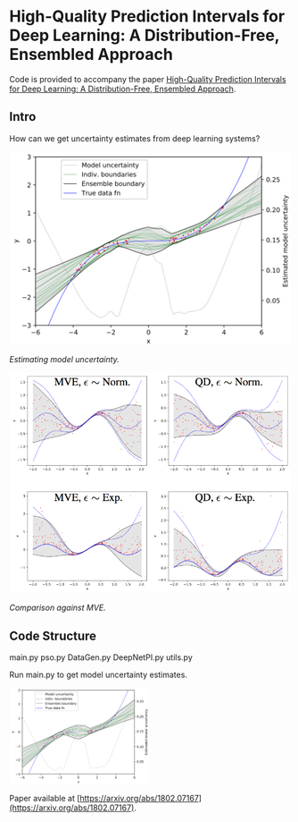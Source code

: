 # High-Quality Prediction Intervals for Deep Learning: A Distribution-Free, Ensembled Approach

Code is provided to accompany the paper [High-Quality Prediction Intervals for Deep Learning: A Distribution-Free, Ensembled Approach](https://arxiv.org/abs/1802.07167).


## Intro

How can we get uncertainty estimates from deep learning systems? 

<img width="700" src="images/intro_model_unc.png">

_Estimating model uncertainty._

<img width="700" src="images/intro_4_grid.png">

_Comparison against MVE._


## Code Structure

main.py
pso.py
DataGen.py
DeepNetPI.py
utils.py

Run main.py to get model uncertainty estimates.

<img width="250" src="images/intro_model_unc.png">


Paper available at [https://arxiv.org/abs/1802.07167](https://arxiv.org/abs/1802.07167).
